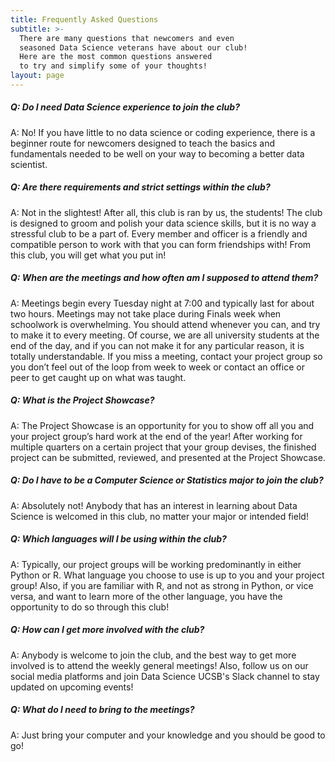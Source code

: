 ```yaml
---
title: Frequently Asked Questions
subtitle: >-
  There are many questions that newcomers and even
  seasoned Data Science veterans have about our club!
  Here are the most common questions answered
  to try and simplify some of your thoughts!
layout: page
---
```


##### Q: Do I need Data Science experience to join the club?

A: No! If you have little to no data science or coding experience, there is a beginner route for newcomers designed to teach the basics and fundamentals needed to be well on your way to becoming a better data scientist.

##### Q: Are there requirements and strict settings within the club?

A: Not in the slightest! After all, this club is ran by us, the students! The club is designed to groom and polish your data science skills, but it is no way a stressful club to be a part of. Every member and officer is a friendly and compatible person to work with that you can form friendships with! From this club, you will get what you put in!

##### Q: When are the meetings and how often am I supposed to attend them?

A: Meetings begin every Tuesday night at 7:00 and typically last for about two hours. Meetings may not take place during Finals week when schoolwork is overwhelming. You should attend whenever you can, and try to make it to every meeting. Of course, we are all university students at the end of the day, and if you can not make it for any particular reason, it is totally understandable. If you miss a meeting, contact your project group so you don’t feel out of the loop from week to week or contact an office or peer to get caught up on what was taught.

##### Q: What is the Project Showcase?

A: The Project Showcase is an opportunity for you to show off all you and your project group’s hard work at the end of the year! After working for multiple quarters on a certain project that your group devises, the finished project can be submitted, reviewed, and presented at the Project Showcase.

##### Q: Do I have to be a Computer Science or Statistics major to join the club?

A: Absolutely not! Anybody that has an interest in learning about Data Science is welcomed in this club, no matter your major or intended field!

##### Q: Which languages will I be using within the club?

A: Typically, our project groups will be working predominantly in either Python or R. What language you choose to use is up to you and your project group! Also, if you are familiar with R, and not as strong in Python, or vice versa, and want to learn more of the other language, you have the opportunity to do so through this club!

##### Q: How can I get more involved with the club?

A: Anybody is welcome to join the club, and the best way to get more involved is to attend the weekly general meetings! Also, follow us on our social media platforms and join Data Science UCSB's Slack channel to stay updated on upcoming events!

##### Q: What do I need to bring to the meetings?

A: Just bring your computer and your knowledge and you should be good to go!
